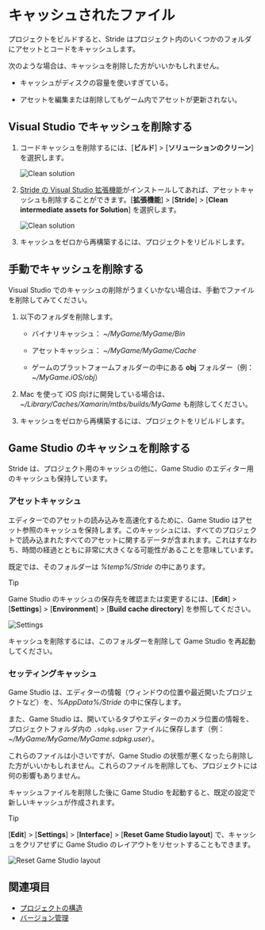 # キャッシュされたファイル
<!--
# Cached files
-->

プロジェクトをビルドすると、Stride はプロジェクト内のいくつかのフォルダにアセットとコードをキャッシュします。
<!--
When you build your project, Stride caches the assets and code in folders inside the project.
-->

次のような場合は、キャッシュを削除した方がいいかもしれません。

* キャッシュがディスクの容量を使いすぎている。

* アセットを編集または削除してもゲーム内でアセットが更新されない。

<!--
You might want to clean the cache if:

* the cache is taking up too much space on disk

* assets don't update in-game after you edit or delete them
-->

## Visual Studio でキャッシュを削除する
<!--
## Clean the cache from Visual Studio
-->

1. コードキャッシュを削除するには、[**ビルド**] > [**ソリューションのクリーン**] を選択します。

    ![Clean solution](media/clean-solution.png)

2. [Stride の Visual Studio 拡張機能](../get-started/visual-studio-extension.md)がインストールしてあれば、アセットキャッシュも削除することができます。[**拡張機能**] > [**Stride**] > [**Clean intermediate assets for Solution**] を選択します。

    ![Clean solution](media/clean-assets.png)

3. キャッシュをゼロから再構築するには、プロジェクトをリビルドします。

<!--
1. To clean the code cache, under **Build**, select **Clean Solution**.

    ![Clean solution](media/clean-solution.png)

2. If you have the [Stride Visual Studio extension](../get-started/visual-studio-extension.md) installed, you can also clean the asset cache. To do this, under **Stride**, select **Clean intermediate assets for Solution**.

    ![Clean solution](media/clean-assets.png)

3. Rebuild the project to rebuild the cache from scratch.
-->

## 手動でキャッシュを削除する
<!--
## Clean the cache manually
-->

Visual Studio でのキャッシュの削除がうまくいかない場合は、手動でファイルを削除してみてください。
<!--
If cleaning the cache from Visual Studio doesn't work, try deleting the files manually.
-->

1. 以下のフォルダを削除します。

    * バイナリキャッシュ： *~/MyGame/MyGame/Bin*

    * アセットキャッシュ： *~/MyGame/MyGame/Cache*

    * ゲームのプラットフォームフォルダーの中にある **obj** フォルダー（例：*~/MyGame.iOS/obj*）

2. Mac を使って iOS 向けに開発している場合は、*~/Library/Caches/Xamarin/mtbs/builds/MyGame* も削除してください。

3. キャッシュをゼロから再構築するには、プロジェクトをリビルドします。

<!--
1. Delete the following folders:

    * the binary cache: *~/MyGame/MyGame/Bin*

    * the asset cache: *~/MyGame/MyGame/Cache*

    * the **obj** folders in the platform folders for your game (eg *~/MyGame.iOS/obj*)

2. If you're developing for iOS, on your Mac, also delete: *~/Library/Caches/Xamarin/mtbs/builds/MyGame*

3. Rebuild the project to rebuild the cache from scratch.
-->

## Game Studio のキャッシュを削除する
<!--
## Clear the Game Studio caches
-->

Stride は、プロジェクト用のキャッシュの他に、Game Studio のエディター用のキャッシュも保持しています。
<!--
In addition to the caches Stride creates for your project, Game Studio keeps caches for the editor.
-->

### アセットキャッシュ
<!--
### Asset cache
-->

エディターでのアセットの読み込みを高速化するために、Game Studio はアセット参照のキャッシュを保持します。このキャッシュには、すべてのプロジェクトで読み込まれたすべてのアセットに関するデータが含まれます。これはすなわち、時間の経過とともに非常に大きくなる可能性があることを意味しています。
<!--
To speed up asset loading in the editor, Game Studio saves a cache of asset references. It contains data about every asset ever loaded in every project. This means it can grow very large over time.
-->

既定では、そのフォルダーは *%temp%/Stride* の中にあります。
<!--
By default, the folder is in: *%temp%/Stride*
-->

>[!Tip]
>Game Studio のキャッシュの保存先を確認または変更するには、[**Edit**] > [**Settings**] > [**Environment**] > [**Build cache directory**] を参照してください。
>
>![Settings](media/settings-window.png)

<!--
>[!Tip]
>To check or change where Game Studio saves the cache, see **Edit > Settings > Environment > Build cache directory.**
>![Settings](media/settings-window.png)
-->

キャッシュを削除するには、このフォルダーを削除して Game Studio を再起動してください。
<!--
To clean the cache, delete the folder and run Game Studio again.
-->

### セッティングキャッシュ
<!--
### Settings cache
-->

Game Studio は、エディターの情報（ウィンドウの位置や最近開いたプロジェクトなど）を、*%AppData%/Stride* の中に保存します。
<!--
Game Studio saves editor information (such as window positions and recently-opened projects) in: *%AppData%/Stride*
-->

また、Game Studio は、開いているタブやエディターのカメラ位置の情報を、プロジェクトフォルダ内の `.sdpkg.user` ファイルに保存します（例：*~/MyGame/MyGame/MyGame.sdpkg.user*）。
<!--
Game Studio also saves information about open tabs and the editor camera position in the `.sdpkg.user` file in the project folder (eg *~/MyGame/MyGame/MyGame.sdpkg.user*).
-->

これらのファイルは小さいですが、Game Studio の状態が悪くなったら削除した方がいいかもしれません。これらのファイルを削除しても、プロジェクトには何の影響もありません。
<!--
These files are small, but you might want to delete them if you get Game Studio into a bad state. Deleting them doesn't affect anything in your project.
-->

キャッシュファイルを削除した後に Game Studio を起動すると、既定の設定で新しいキャッシュが作成されます。
<!--
After you delete cache files, when you start Game Studio, it builds a new cache using the default settings.
-->

>[!Tip]
>[**Edit**] > [**Settings**] > [**Interface**] > [**Reset Game Studio layout**] で、キャッシュをクリアせずに Game Studio のレイアウトをリセットすることもできます。
>
>![Reset Game Studio layout](media/game-studio-layout-reset-button.png)

<!--
>[!Tip]
>You can also reset the Game Studio layout without clearing the cache in **Edit > Settings > Interface > Reset Game Studio layout**.
>![Reset Game Studio layout](media/game-studio-layout-reset-button.png)
-->

## 関連項目
<!--
## See also
-->

* [プロジェクトの構造](project-structure.md)
* [バージョン管理](version-control.md)

<!--
* [Project structure](project-structure.md)
* [Version control](version-control.md)
-->
